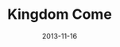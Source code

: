 ---
layout: music 
title: "Kingdom Come"
series: "Kingdom Come"
date: 2013-11-16 
description: ""
audio: "http://www.crossroads.net/players/media/hq/111613forweb.mp3"
audio-duration: "48:56"
src: "http://www.crossroads.net/players/media/series/Kingdom_190x110.jpg"
---